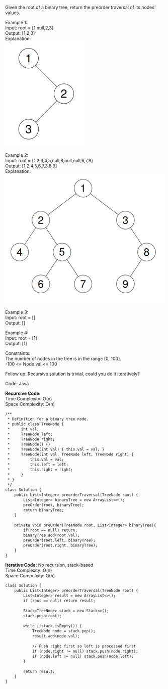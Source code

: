 Given the root of a binary tree, return the preorder traversal of its nodes' values.  
  
Example 1:  
Input: root = [1,null,2,3]  
Output: [1,2,3]  
Explanation:  
![pre order 1](Images/preorder1.png)  

Example 2:  
Input: root = [1,2,3,4,5,null,8,null,null,6,7,9]  
Output: [1,2,4,5,6,7,3,8,9]  
Explanation:  
![pre order 2](Images/preorder2.png)  

Example 3:  
Input: root = []  
Output: []  
  
Example 4:  
Input: root = [1]  
Output: [1]  
  
Constraints:  
The number of nodes in the tree is in the range [0, 100].  
-100 <= Node.val <= 100  
  
Follow up: Recursive solution is trivial, could you do it iteratively?  
  
Code: Java  
  
**Recursive Code:**  
Time Complexity: O(n)  
Space Complexity: O(h)  
```
/**
 * Definition for a binary tree node.
 * public class TreeNode {
 *     int val;
 *     TreeNode left;
 *     TreeNode right;
 *     TreeNode() {}
 *     TreeNode(int val) { this.val = val; }
 *     TreeNode(int val, TreeNode left, TreeNode right) {
 *         this.val = val;
 *         this.left = left;
 *         this.right = right;
 *     }
 * }
 */
class Solution {
    public List<Integer> preorderTraversal(TreeNode root) {
        List<Integer> binaryTree = new ArrayList<>();
        preOrder(root, binaryTree);
        return binaryTree;
    }

    private void preOrder(TreeNode root, List<Integer> binaryTree){
        if(root == null) return;
        binaryTree.add(root.val);
        preOrder(root.left, binaryTree);
        preOrder(root.right, binaryTree);
    }
}
```
  
**Iterative Code:** No recursion, stack-based  
Time Complexity: O(n)  
Space Compelxity: O(h)  
```
class Solution {
    public List<Integer> preorderTraversal(TreeNode root) {
        List<Integer> result = new ArrayList<>();
        if (root == null) return result;

        Stack<TreeNode> stack = new Stack<>();
        stack.push(root);

        while (!stack.isEmpty()) {
            TreeNode node = stack.pop();
            result.add(node.val);

            // Push right first so left is processed first
            if (node.right != null) stack.push(node.right);
            if (node.left != null) stack.push(node.left);
        }

        return result;
    }
}
```
